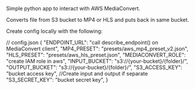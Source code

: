 Simple python app to interact with AWS MediaConvert.

Converts file from S3 bucket to MP4 or HLS and puts back in same bucket.

Create config locally with the following:

// config.json
{
"ENDPOINT_URL": "call describe_endpoint() on MediaConvert client",
"MP4_PRESET": "presets/aws_mp4_preset_v2.json",
"HLS_PRESET": "presets/aws_hls_preset.json",
"MEDIACONVERT_ROLE": "create IAM role in aws",
"INPUT_BUCKET": "s3://{your-bucket}/{folder}/",
"OUTPUT_BUCKET": "s3://{your-bucket}/{folder}/",
"S3_ACCESS_KEY": "bucket access key", //Create input and output if separate
"S3_SECRET_KEY": "bucket secret key",
}
